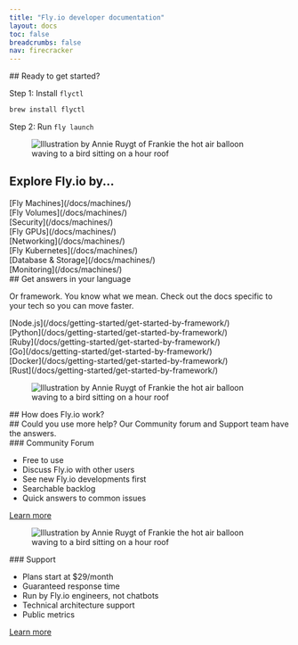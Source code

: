 ```yaml
---
title: "Fly.io developer documentation"
layout: docs
toc: false
breadcrumbs: false
nav: firecracker
---
```


<div class="grid grid-cols-2 items-center">
  <div>
## Ready to get started?

Step 1: Install `flyctl`

```cmd
brew install flyctl
```

Step 2: Run `fly launch`
  </div>

  <figure>
    <img src="/static/images/doc-main.png" alt="Illustration by Annie Ruygt of Frankie the hot air balloon waving to a bird sitting on a hour roof" class="w-full max-w-lg mx-auto">
  </figure>
</div>

## Explore Fly.io by...

<div class="note">
  <div class="grid grid-cols-3 text-lg font-medium gap-6 p-4">
    <div>
    [Fly Machines](/docs/machines/)
    </div>
    <div>
    [Fly Volumes](/docs/machines/)
    </div>
    <div>
    [Security](/docs/machines/)
    </div>
    <div>
    [Fly GPUs](/docs/machines/)
    </div>
    <div>
    [Networking](/docs/machines/)
    </div>
    <div>
    [Fly Kubernetes](/docs/machines/)
    </div>
    <div>
    [Database & Storage](/docs/machines/)
    </div>
    <div>
    [Monitoring](/docs/machines/)
    </div>
  </div>
</div>


<div class="grid grid-cols-2">
  <div>
## Get answers in your language

Or framework. You know what we mean. Check out the docs specific to your tech so you can move faster.
  </div>
  <div class="h-full">
    <div class="grid grid-cols-3 h-full">
      <div class="flex items-center justify-center">
      [Node.js](/docs/getting-started/get-started-by-framework/)
      </div>
      <div class="flex items-center justify-center">
      [Python](/docs/getting-started/get-started-by-framework/)
      </div>
      <div class="flex items-center justify-center">
      [Ruby](/docs/getting-started/get-started-by-framework/)
      </div>
      <div class="flex items-center justify-center">
      [Go](/docs/getting-started/get-started-by-framework/)
      </div>
      <div class="flex items-center justify-center">
      [Docker](/docs/getting-started/get-started-by-framework/)
      </div>
      <div class="flex items-center justify-center">
      [Rust](/docs/getting-started/get-started-by-framework/)
      </div>
    </div>
  </div>
</div>

<div class="grid grid-cols-2 items-center">
  <figure>
    <img src="/static/images/doc-main.png" alt="Illustration by Annie Ruygt of Frankie the hot air balloon waving to a bird sitting on a hour roof" class="w-full max-w-lg mx-auto">
  </figure>
  <div>
## How does Fly.io work?
  </div>
</div>

<div class="text-cener">
## Could you use more help?
Our Community forum and Support team have the answers.
</div>

<div class="grid grid-cols-3">
  <div>
### Community Forum

- Free to use
- Discuss Fly.io with other users
- See new Fly.io developments first
- Searchable backlog
- Quick answers to common issues

<a href="https://community.fly.io" class="btn mt-4">Learn more</a>
  </div>

  <div>
<figure>
  <img src="/static/images/doc-main.png" alt="Illustration by Annie Ruygt of Frankie the hot air balloon waving to a bird sitting on a hour roof" class="w-full max-w-lg mx-auto">
</figure>
  </div>

  <div>
### Support

- Plans start at $29/month
- Guaranteed response time
- Run by Fly.io engineers, not chatbots
- Technical architecture support
- Public metrics

<a href="https://fly.io/support" class="btn mt-4">Learn more</a>
  </div>
</div>
